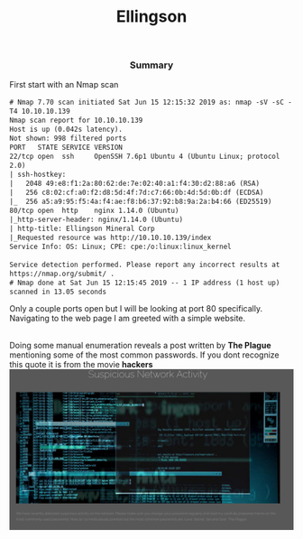 <center><h1>Ellingson</h1></center>
<br>
<center><h3>Summary</h3></center>

First start with an Nmap scan

```
# Nmap 7.70 scan initiated Sat Jun 15 12:15:32 2019 as: nmap -sV -sC -T4 10.10.10.139
Nmap scan report for 10.10.10.139
Host is up (0.042s latency).
Not shown: 998 filtered ports
PORT   STATE SERVICE VERSION
22/tcp open  ssh     OpenSSH 7.6p1 Ubuntu 4 (Ubuntu Linux; protocol 2.0)
| ssh-hostkey:
|   2048 49:e8:f1:2a:80:62:de:7e:02:40:a1:f4:30:d2:88:a6 (RSA)
|   256 c8:02:cf:a0:f2:d8:5d:4f:7d:c7:66:0b:4d:5d:0b:df (ECDSA)
|_  256 a5:a9:95:f5:4a:f4:ae:f8:b6:37:92:b8:9a:2a:b4:66 (ED25519)
80/tcp open  http    nginx 1.14.0 (Ubuntu)
|_http-server-header: nginx/1.14.0 (Ubuntu)
| http-title: Ellingson Mineral Corp
|_Requested resource was http://10.10.10.139/index
Service Info: OS: Linux; CPE: cpe:/o:linux:linux_kernel

Service detection performed. Please report any incorrect results at https://nmap.org/submit/ .
# Nmap done at Sat Jun 15 12:15:45 2019 -- 1 IP address (1 host up) scanned in 13.05 seconds
```
Only a couple ports open but I will be looking at port 80 specifically. Navigating to the web page I am greeted with a simple website.

<center><mg src="/htb/ellingson/home/png"></center>
<br>
Doing some manual enumeration reveals a post written by <b>The Plague</b> mentioning some of the most common passwords. If you dont recognize this quote it is from the movie <b>hackers</b>

<center><img src="/htb/ellingson/quote.png"></center>
<br>
